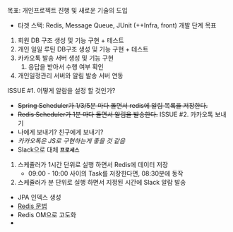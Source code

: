 목표: 개인프로젝트 진행 및 새로운 기술의 도입
- 타겟 스택: Redis, Message Queue, JUnit (++Infra, front)
개발 단계 목표
1. 회원 DB 구조 생성 및 기능 구현 + 테스트
2. 개인 일일 루틴 DB구조 생성 및 기능 구현 + 테스트
3. 카카오톡 발송 서버 생성 및 기능 구현
	1. 응답을 받아서 수행 여부 확인
4. 개인일정관리 서버와 알림 발송 서버 연동


ISSUE #1. 어떻게 알람을 설정 할 것인가?
- ~~Spring Scheduler가 1/3/5분 마다 돌면서 redis에 알림 목록을 저장한다.~~
- ~~Redis Scheduler가 1분 마다 돌면서 알림을 발송한다.~~
ISSUE #2. 카카오톡 보내기
- 나에게 보내기? 친구에게 보내기?
- *카카오톡은 JS로 구현하는게 좋을 것 같음*
- Slack으로 대체
**`프로세스`**
1. 스케쥴러가 1시간 단위로 실행 하면서 Redis에 데이터 저장
	- 09:00 - 10:00 사이의 Task를 저장한다면, 08:30분에 동작
2. 스케쥴러가 분 단위로 실행 하면서 지정된 시간에 Slack 알람 발송

- JPA 인덱스 생성
- [Redis 문법](https://redis.io/docs/latest/commands/hgetall/)
- Redis OM으로 고도화
- 